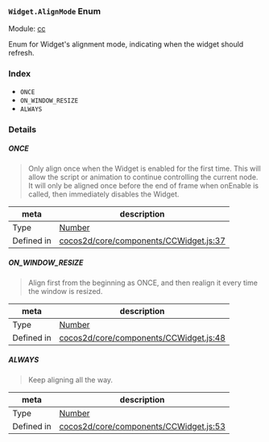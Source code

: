 ### `Widget.AlignMode` Enum



Module: [cc](../modules/cc.md)


Enum for Widget's alignment mode, indicating when the widget should refresh.


### Index
  - `ONCE`
  - `ON_WINDOW_RESIZE`
  - `ALWAYS`

### Details


##### ONCE

> Only align once when the Widget is enabled for the first time.
This will allow the script or animation to continue controlling the current node.
It will only be aligned once before the end of frame when onEnable is called,
then immediately disables the Widget.

| meta | description |
|------|-------------|
| Type | <a href="https://developer.mozilla.org/en/JavaScript/Reference/Global_Objects/Number" class="crosslink external" target="_blank">Number</a> |
| Defined in | [cocos2d/core/components/CCWidget.js:37](https://github.com/cocos-creator/engine/blob/dcd3357d61e518886ccbf8b2026bed4edc6c615d/cocos2d/core/components/CCWidget.js#L37) |



##### ON_WINDOW_RESIZE

> Align first from the beginning as ONCE, and then realign it every time the window is resized.

| meta | description |
|------|-------------|
| Type | <a href="https://developer.mozilla.org/en/JavaScript/Reference/Global_Objects/Number" class="crosslink external" target="_blank">Number</a> |
| Defined in | [cocos2d/core/components/CCWidget.js:48](https://github.com/cocos-creator/engine/blob/dcd3357d61e518886ccbf8b2026bed4edc6c615d/cocos2d/core/components/CCWidget.js#L48) |



##### ALWAYS

> Keep aligning all the way.

| meta | description |
|------|-------------|
| Type | <a href="https://developer.mozilla.org/en/JavaScript/Reference/Global_Objects/Number" class="crosslink external" target="_blank">Number</a> |
| Defined in | [cocos2d/core/components/CCWidget.js:53](https://github.com/cocos-creator/engine/blob/dcd3357d61e518886ccbf8b2026bed4edc6c615d/cocos2d/core/components/CCWidget.js#L53) |


